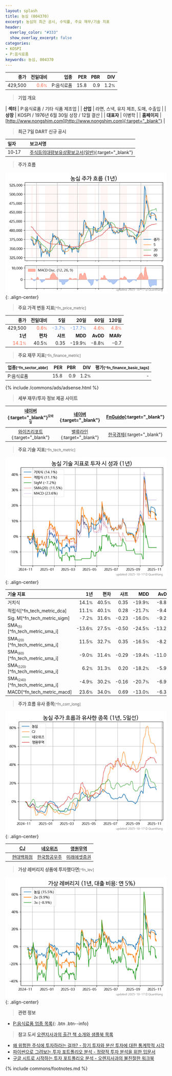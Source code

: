 ```yaml
---
layout: splash
title: 농심 (004370)
excerpt: 농심의 최근 공시, 수익률, 주요 재무/기술 지표
header:
  overlay_color: "#333"
  show_overlay_excerpt: false
categories:
- KOSPI
- P:음식료품
keywords: 농심, 004370
---
```


| **종가** | **전일대비** | **업종** | **PER** | **PBR** | **DIV** |
| -------: | -----------: | -------: | ------: | ------: | ------: |
| 429,500 | <span style="color: tomato">0.6<small>%</small></span> | P:음식료품 | 15.8 | 0.9 | 1.2<small>%</small> |

<!-- more -->


> **기업 개요**<a id="company"></a>

| <span style="white-space:nowrap;">**섹터**</span> | P:음식료품 / 기타 식품 제조업 |
| <span style="white-space:nowrap;">**산업**</span> | 라면, 스낵, 유지 제조, 도매, 수출입 |
| <span style="white-space:nowrap;">**상장**</span> | KOSPI / 1976년 6월 30일 상장 / 12월 결산 |
| <span style="white-space:nowrap;">**대표자**</span> | 이병학 |
| <span style="white-space:nowrap;">**홈페이지**</span> | [http://www.nongshim.com](http://www.nongshim.com){:target="_blank"} |


> **최근 7일 DART 신규 공시**<a id="dart"></a>

| **일자** |      | **보고서명** |
| :------- | :--- | :----------- |
| 10&#x2011;17 | | [주식등의대량보유상황보고서(일반)](https://dart.fss.or.kr/dsaf001/main.do?rcpNo=20251017000384){:target="_blank"} |


> **주가 흐름**<a id="price"></a>

![004370](/stock/images/004370.png){: .align-center}


> **주요 가격 변동 지표**<small>[^fn_price_metric]</small>

| **종가** | **전일대비** | **5일** | **20일** | **60일** | **120일** |
| -------: | -----------: | ------: | -------: | -------: | --------: |
| 429,500 | <span style="color: tomato">0.6<small>%</small></span> | <span style="color: cornflowerblue">-3.7<small>%</small></span> | <span style="color: cornflowerblue">-17.7<small>%</small></span> | <span style="color: tomato">4.6<small>%</small></span> | <span style="color: tomato">4.8<small>%</small></span> |
| **1년** | **편차** | **샤프** | **MDD** | **AvDD** | **MARr** |
| <span style="color: tomato">14.1<small>%</small></span> | 40.5<small>%</small> | 0.35 | -19.9<small>%</small> | -8.8<small>%</small> | -0.7 |


> **주요 재무 지표**<small>[^fn_finance_metric]</small>

| **업종**<small>[^fn_sector_abbr]</small> | **PER** | **PBR** | **DIV** | **평가**<small>[^fn_finance_basic_tags]</small> |
| :--------------------------------------- | ------: | ------: | ------: | ----------------------------------------------: |
| P:음식료품 | 15.8 | 0.9 | 1.2<small>%</small> | - |



{% include /commons/ads/adsense.html %}

> **세부 재무/투자 정보 제공 사이트**

| [네이버](https://m.stock.naver.com/domestic/stock/004370/finance/summary){:target="_blank"}<sup><small>모바일</small></sup> | [네이버](https://finance.naver.com/item/coinfo.naver?code=004370){:target="_blank"} | [FnGuide](https://comp.fnguide.com/SVO2/ASP/SVD_Invest.asp?gicode=A004370&MenuYn=Y){:target="_blank"} |
| :---: | :---: | :---: |
| [와이즈리포트](https://comp.wisereport.co.kr/company/c1040001.aspx?cmp_cd=004370){:target="_blank"} | [밸류라인](https://www.valueline.co.kr/finance/summary/004370){:target="_blank"} | [한국경제](https://markets.hankyung.com/stock/004370/financial-summary){:target="_blank"} |


> **주요 기술 지표**<small>[^fn_tech_metric]</small>


![004370](/stock/images/004370_tech.png){: .align-center}

| **기술 지표** | **1년** | **편차** | **샤프** | **MDD** | **AvDD** |
| :------------ | ------: | -----------: | -------: | ------: | -------: |
| 거치식 | 14.1<small>%</small> | 40.5<small>%</small> | 0.35 | -19.9<small>%</small> | -8.8<small>%</small> |
| 적립식[^fn_tech_metric_dca] | 11.1<small>%</small> | 40.1<small>%</small> | 0.28 | -21.7<small>%</small> | -9.4<small>%</small> |
| Sig. M[^fn_tech_metric_sigm] | -7.2<small>%</small> | 31.6<small>%</small> | -0.23 | -16.0<small>%</small> | -9.2<small>%</small> |
| SMA<small><sub>(5)</sub></small>[^fn_tech_metric_sma_i] | -13.6<small>%</small> | 27.5<small>%</small> | -0.50 | -24.5<small>%</small> | -13.2<small>%</small> |
| SMA<small><sub>(20)</sub></small>[^fn_tech_metric_sma_i] | 11.5<small>%</small> | 32.7<small>%</small> | 0.35 | -16.5<small>%</small> | -8.2<small>%</small> |
| SMA<small><sub>(60)</sub></small>[^fn_tech_metric_sma_i] | -9.0<small>%</small> | 31.4<small>%</small> | -0.29 | -19.4<small>%</small> | -11.0<small>%</small> |
| SMA<small><sub>(120)</sub></small>[^fn_tech_metric_sma_i] | 6.2<small>%</small> | 31.3<small>%</small> | 0.20 | -18.2<small>%</small> | -5.9<small>%</small> |
| SMA<small><sub>(240)</sub></small>[^fn_tech_metric_sma_i] | -4.9<small>%</small> | 30.2<small>%</small> | -0.16 | -20.7<small>%</small> | -6.9<small>%</small> |
| MACD[^fn_tech_metric_macd] | 23.6<small>%</small> | 34.0<small>%</small> | 0.69 | -13.0<small>%</small> | -6.3<small>%</small> |


> **주가 흐름 유사 종목**<a id="corr"></a><small>[^fn_corr_long]</small>

![004370](/stock/images/004370_corr.png){: .align-center}

|       | [CJ](/001040/) | [네오위즈](/095660/) | [영원무역](/111770/) |
| :---: | :------------------------------------: | :------------------------------------: | :------------------------------------: |
|       | [현대백화점](/069960/) | [한국항공우주](/047810/) | [미래에셋증권](/006800/) |


> **가상 레버리지 상품에 투자했다면**<a id="2x"></a><small>[^fn_lev]</small>

![004370](/stock/images/004370_2x.png){: .align-center}


> **관련 정보**

- [P:음식료품 업종 목록](/stats/sector/kospi_업종_음식료품_종목/){: .btn .btn--info}

> **참고 도서** [오렌지사과의 출간 책 소개와 샘플북 목록](https://kongdori.tistory.com/691)

- [왜 위험한 주식에 투자하라는 걸까? - 장기 투자와 분산 투자에 대한 통계학적 시각](https://kongdori.tistory.com/421)
- [파이썬으로 그려보는 투자 포트폴리오 분석  - 정량적 투자 분석을 위한 입문서](https://kongdori.tistory.com/643)
- [구글 시트로 시작하는 투자 포트폴리오 분석 - 오렌지사과의 불친절한 워크북](https://kongdori.tistory.com/449)


{% include commons/footnotes.md %}